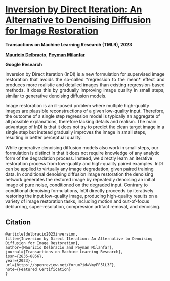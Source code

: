 <p align="center">

# [Inversion by Direct Iteration: An Alternative to Denoising Diffusion for Image Restoration](https://openreview.net/forum?id=VmyFF5lL3F)

**Transactions on Machine Learning Research (TMLR), 2023**

[**Mauricio Delbracio**](https://mdelbra.github.io/), [**Peyman Milanfar**](http://milanfar.org)

**Google Research**

</p>

<p align="justify">
Inversion by Direct Iteration (InDI) is a new formulation for supervised image restoration that avoids the so-called *regression to the mean* effect and produces more realistic and detailed images than existing regression-based methods. It does this by gradually improving image quality in small steps, similar to generative denoising diffusion models.

Image restoration is an ill-posed problem where multiple high-quality images are plausible reconstructions of a given low-quality input. Therefore, the outcome of a single step regression model is typically  an aggregate of all possible explanations, therefore lacking details and realism. The main advantage of InDI is that it does not try to predict the clean target image in a single step but instead gradually improves the image in small steps, resulting in better perceptual quality.

While generative denoising diffusion models also work in small steps, our formulation is distinct in that it does not require knowledge of any analytic form of the degradation process. Instead, we directly learn an iterative restoration process from low-quality and high-quality paired examples. InDI can be applied to virtually any image degradation, given paired training data. In conditional denoising diffusion image restoration the denoising network generates the restored image by repeatedly denoising an initial image of pure noise, conditioned on the degraded input. Contrary to conditional denoising formulations, InDI directly proceeds by iteratively restoring the input low-quality image, producing high-quality results on a variety of image restoration tasks, including motion and out-of-focus deblurring, super-resolution, compression artifact removal, and denoising.
</p>

## Citation

```
@article{delbracio2023inversion,
title={Inversion by Direct Iteration: An Alternative to Denoising Diffusion for Image Restoration},
author={Mauricio Delbracio and Peyman Milanfar},
journal={Transactions on Machine Learning Research},
issn={2835-8856},
year={2023},
url={https://openreview.net/forum?id=VmyFF5lL3F},
note={Featured Certification}
}
```
